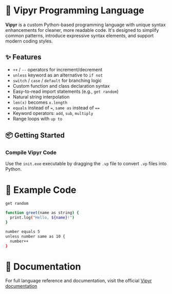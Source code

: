 # 🐍 Vipyr Programming Language

**Vipyr** is a custom Python-based programming language with unique syntax enhancements for cleaner, more readable code. It's designed to simplify common patterns, introduce expressive syntax elements, and support modern coding styles.

## ✨ Features

- `++` / `--` operators for increment/decrement
- `unless` keyword as an alternative to `if not`
- `switch` / `case` / `default` for branching logic
- Custom function and class declaration syntax
- Easy-to-read import statements (e.g., `get random`)
- Natural string interpolation
- `len(x)` becomes `x.length`
- `equals` instead of `=`, `same as` instead of `==`
- Keyword operators: `add`, `sub`, `multiply`
- Range loops with `up to`

## 📦 Getting Started

### Compile Vipyr Code

Use the `init.exe` executable by dragging the `.vp` file to convert `.vp` files into Python.

# 🧪 Example Code
```bash
get random

function greet(name as string) {
  print.log("Hello, ${name}!")
}

number equals 5
unless number same as 10 {
  number++
}
```

# 📖 Documentation
For full language reference and documentation, visit the official [Vipyr documentation](https://wooperlua.github.io/vipyr-doc/)

